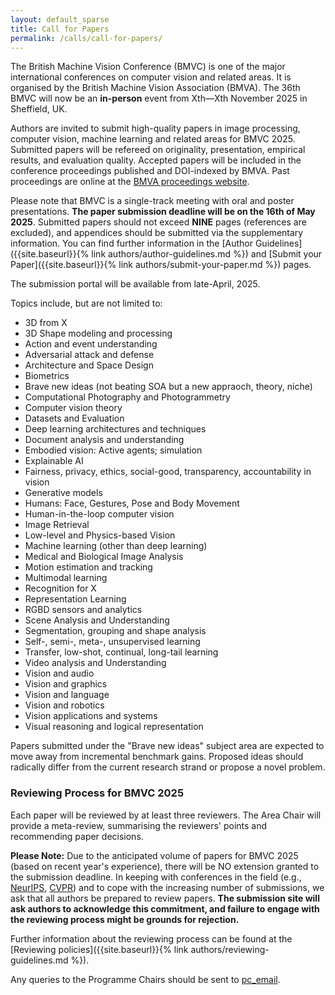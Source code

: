 ```yaml
---
layout: default_sparse
title: Call for Papers
permalink: /calls/call-for-papers/
---
```


<!--
<div class="row justify-content-md-center pb-2 ml-3 mr-3">
    <div class="col-12 col-md-8 col-lg-6">
            <picture>
                <img src="{{ site.baseurl }}/assets/images/layout/bmvc-logo.png" class="img-fluid rounded mx-auto d-block"  alt="BMVC 2021 Logo">
            </picture>
    </div>
</div>
-->

The British Machine Vision Conference (BMVC) is one of the major international conferences on computer vision and related areas. It is organised by the British Machine Vision Association (BMVA). The 36th BMVC will now be an **in-person** event from Xth—Xth November 2025 in Sheffield, UK. 

Authors are invited to submit high-quality papers in image processing, computer vision, machine learning and related areas for BMVC 2025. Submitted papers will be refereed on originality, presentation, empirical results, and evaluation quality. Accepted papers will be included in the conference proceedings published and DOI-indexed by BMVA. Past proceedings are online at the [BMVA proceedings website](https://britishmachinevisionassociation.github.io/bmvc).

Please note that BMVC is a single-track meeting with oral and poster presentations. **The paper submission deadline will be on the 16th of May 2025**. Submitted papers should not exceed <b>NINE</b> pages (references are excluded), and appendices should be submitted via the supplementary information. You can find further information in the [Author Guidelines]({{site.baseurl}}{% link authors/author-guidelines.md %}) and [Submit your Paper]({{site.baseurl}}{% link authors/submit-your-paper.md %}) pages.

The submission portal will be available from late-April, 2025.

<!-- <div class="row no-gutters pt-0 d-xs-block ">
    <div class="mb-1 pl-2 pr-2 mx-auto mx-sm-left col-xs-auto">
        <p style="text-align: center;"><a class="btn btn-primary" role="button" href="https://cmt3.research.microsoft.com/BMVC2023/">Submit your paper on CMT</a></p>
    </div>
    <div class="mb-1 pl-2 pr-2 mx-auto mx-sm-left col-xs-auto">
        <p style="text-align: center;"><a class="btn btn-primary" role="button" href="/authors/submit-your-paper/">Instructions for authors</a></p>
    </div>
</div> -->

Topics include, but are not limited to:

- 3D from X
- 3D Shape modeling and processing
- Action and event understanding
- Adversarial attack and defense
- Architecture and Space Design
- Biometrics
- Brave new ideas (not beating SOA but a new appraoch, theory, niche)
- Computational Photography and Photogrammetry
- Computer vision theory
- Datasets and Evaluation
- Deep learning architectures and techniques
- Document analysis and understanding
- Embodied vision: Active agents; simulation
- Explainable AI
- Fairness, privacy, ethics, social-good, transparency, accountability in vision
- Generative models
- Humans: Face, Gestures, Pose and Body Movement
- Human-in-the-loop computer vision
- Image Retrieval
- Low-level and Physics-based Vision
- Machine learning (other than deep learning)
- Medical and Biological Image Analysis
- Motion estimation and tracking
- Multimodal learning
- Recognition for X
- Representation Learning
- RGBD sensors and analytics
- Scene Analysis and Understanding
- Segmentation, grouping and shape analysis
- Self-, semi-, meta-, unsupervised learning
- Transfer, low-shot, continual, long-tail learning
- Video analysis and Understanding
- Vision and audio
- Vision and graphics
- Vision and language
- Vision and robotics
- Vision applications and systems
- Visual reasoning and logical representation

Papers submitted under the "Brave new ideas" subject area are expected to move away from incremental benchmark gains. Proposed ideas should radically differ from the current research strand or propose a novel problem.


### Reviewing Process for BMVC 2025

Each paper will be reviewed by at least three reviewers. The Area Chair will provide a meta-review, summarising the reviewers' points and recommending paper decisions.

<!-- - The authors will have a period to produce a rebuttal to address the reviewers' points. Authors with papers accepted will need to incorporate reviewers' suggestions before the final camera-ready submission. -->

<!-- - The rebuttal will be handled by only by one Area Chair who will facilitate paper discussion between reviewers and request reviewers to clarify or revise their review. Conflicts will be managed by the ACs and Programme Chairs. -->

**Please Note:** Due to the anticipated volume of papers for BMVC 2025 (based on recent year's experience), there will be NO extension granted to the submission deadline. In keeping with conferences in the field (e.g., [NeurIPS](https://neurips.cc), [CVPR](https://cvpr.thecvf.com)) and to cope with the increasing number of submissions, we ask that all authors be prepared to review papers. **The submission site will ask authors to acknowledge this commitment, and failure to engage with the reviewing process might be grounds for rejection.**

Further information about the reviewing process can be found at the [Reviewing policies]({{site.baseurl}}{% link authors/reviewing-guidelines.md %}).

<!-- TODO: EMAIL ADDRESS -->
Any queries to the Programme Chairs should be sent to [pc_email](mailto:pc_email).
